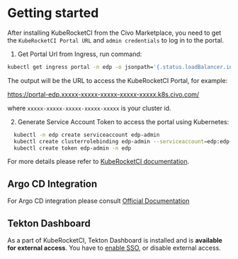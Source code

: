 # Getting started

After installing KubeRocketCI from the Civo Marketplace, you need to get the `KubeRocketCI Portal URL` and `admin credentials` to log in to the portal.

1. Get Portal Url from Ingress, run command:

```bash
kubectl get ingress portal -n edp -o jsonpath='{.status.loadBalancer.ingress[0].hostname}'
```

The output will be the URL to access the KubeRocketCI Portal, for example:

https://portal-edp.xxxxx-xxxxx-xxxxx-xxxxx-xxxxx.k8s.civo.com/

where `xxxxx-xxxxx-xxxxx-xxxxx-xxxxx` is your cluster id.

2. Generate Service Account Token to access the portal using Kubernetes:

```bash
  kubectl -n edp create serviceaccount edp-admin
  kubectl create clusterrolebinding edp-admin --serviceaccount=edp:edp-admin --clusterrole=cluster-admin
  kubectl create token edp-admin -n edp
```

For more details please refer to [KubeRocketCI documentation](https://docs.kuberocketci.io./docs/quick-start/quick-start-overview).

## Argo CD Integration

For Argo CD integration please consult [Official Documentation](https://docs.kuberocketci.io./docs/quick-start/integrate-argocd)

## Tekton Dashboard

As a part of KubeRocketCI, Tekton Dashboard is installed and is **available for external access**. You have to [enable SSO](https://docs.kuberocketci.io./docs/operator-guide/auth/oauth2-proxy), or disable external access.
